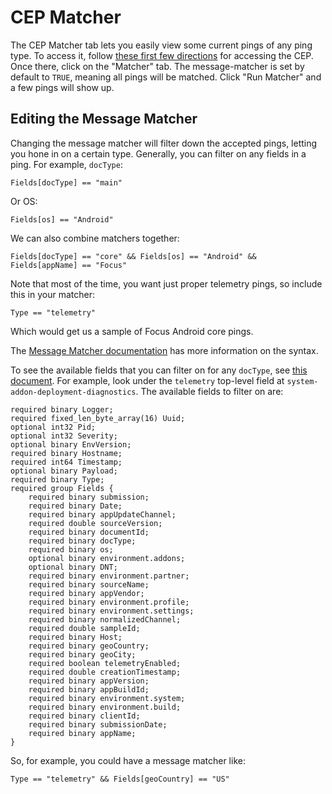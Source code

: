 CEP Matcher
===========

The CEP Matcher tab lets you easily view some current pings of any ping type. To access it, follow 
[these first few directions](cookbooks/realtime_analysis_plugin.md) for accessing the CEP. Once there,
click on the "Matcher" tab. The message-matcher is set by default to `TRUE`, meaning all pings will
be matched. Click "Run Matcher" and a few pings will show up.

## Editing the Message Matcher

Changing the message matcher will filter down the accepted pings, letting you hone in on a certain type.
Generally, you can filter on any fields in a ping. For example, `docType`:

```
Fields[docType] == "main"
```

Or OS:

```
Fields[os] == "Android"
```

We can also combine matchers together:

```
Fields[docType] == "core" && Fields[os] == "Android" && Fields[appName] == "Focus"
```

Note that most of the time, you want just proper telemetry pings, so include this in your matcher:

```
Type == "telemetry"
```

Which would get us a sample of Focus Android core pings.

The [Message Matcher documentation](https://hekad.readthedocs.io/en/v0.10.0/message_matcher.html) has
more information on the syntax.

To see the available fields that you can filter on for any `docType`, see [this document](https://pipeline-cep.prod.mozaws.net/dashboard_output/analysis.moz_telemetry_parquet_schema.parquet.txt).
For example, look under the `telemetry` top-level field at `system-addon-deployment-diagnostics`. The available fields to filter on are:

```
required binary Logger;
required fixed_len_byte_array(16) Uuid;
optional int32 Pid;
optional int32 Severity;
optional binary EnvVersion;
required binary Hostname;
required int64 Timestamp;
optional binary Payload;
required binary Type;
required group Fields {
    required binary submission;
    required binary Date;
    required binary appUpdateChannel;
    required double sourceVersion;
    required binary documentId;
    required binary docType;
    required binary os;
    optional binary environment.addons;
    optional binary DNT;
    required binary environment.partner;
    required binary sourceName;
    required binary appVendor;
    required binary environment.profile;
    required binary environment.settings;
    required binary normalizedChannel;
    required double sampleId;
    required binary Host;
    required binary geoCountry;
    required binary geoCity;
    required boolean telemetryEnabled;
    required double creationTimestamp;
    required binary appVersion;
    required binary appBuildId;
    required binary environment.system;
    required binary environment.build;
    required binary clientId;
    required binary submissionDate;
    required binary appName;
}
```

So, for example, you could have a message matcher like:

```
Type == "telemetry" && Fields[geoCountry] == "US"
```
